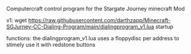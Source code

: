 Computercraft control program for the Stargate Journey minecraft Mod

v1:
wget https://raw.githubusercontent.com/darthzapp/Minecraft-SGJurney-CC-Dialing-Program/main/dialingprogram_v1.lua startup

functions:
the dialingprogram_v1.lua uses a floppydisc per address to stimely use it with redstone buttons
